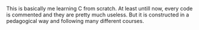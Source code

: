 This is basically me learning C from scratch. At least untill now, every code is commented and they are pretty much useless. But it is constructed in a pedagogical way and following many different courses.
